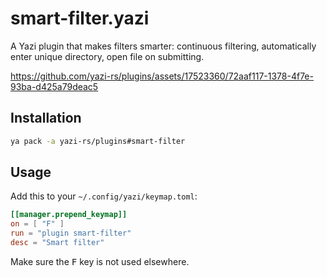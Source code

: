 # smart-filter.yazi

A Yazi plugin that makes filters smarter: continuous filtering, automatically enter unique directory, open file on submitting.

https://github.com/yazi-rs/plugins/assets/17523360/72aaf117-1378-4f7e-93ba-d425a79deac5

## Installation

```sh
ya pack -a yazi-rs/plugins#smart-filter
```

## Usage

Add this to your `~/.config/yazi/keymap.toml`:

```toml
[[manager.prepend_keymap]]
on = [ "F" ]
run = "plugin smart-filter"
desc = "Smart filter"
```

Make sure the <kbd>F</kbd> key is not used elsewhere.
